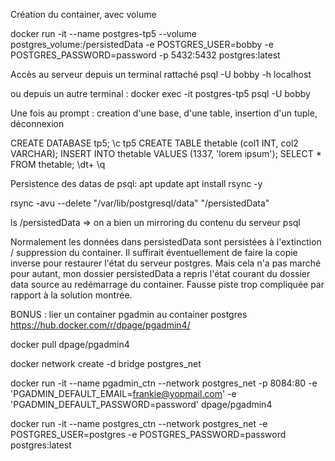Création du container, avec volume

docker run -it --name postgres-tp5 --volume postgres_volume:/persistedData -e POSTGRES_USER=bobby -e POSTGRES_PASSWORD=password -p 5432:5432 postgres:latest


Accès au serveur depuis un terminal rattaché
psql -U bobby -h localhost

ou depuis un autre terminal :
docker exec -it postgres-tp5 psql -U bobby

Une fois au prompt :
creation d'une base, d'une table, insertion d'un tuple, déconnexion

CREATE DATABASE tp5;
\c tp5
CREATE TABLE thetable (col1 INT, col2 VARCHAR);
INSERT INTO thetable VALUES (1337, 'lorem ipsum');
SELECT * FROM thetable;
\dt+
\q


Persistence des datas de psql:
apt update
apt install rsync -y

rsync -avu --delete "/var/lib/postgresql/data" "/persistedData"

ls /persistedData => on a bien un mirroring du contenu du serveur psql

Normalement les données dans persistedData sont persistées à l'extinction / suppression du container. Il suffirait éventuellement de faire la copie inverse pour restaurer l'état du serveur postgres.
Mais cela n'a pas marché pour autant, mon dossier persistedData a repris l'état courant du dossier data source au redémarrage du container. Fausse piste trop compliquée par rapport à la solution montrée.








BONUS : lier un container pgadmin au container postgres
https://hub.docker.com/r/dpage/pgadmin4/

docker pull dpage/pgadmin4

docker network create -d bridge postgres_net

docker run -it --name pgadmin_ctn --network postgres_net -p 8084:80 -e 'PGADMIN_DEFAULT_EMAIL=frankie@yopmail.com' -e 'PGADMIN_DEFAULT_PASSWORD=password' dpage/pgadmin4

docker run -it --name postgres_ctn --network postgres_net -e POSTGRES_USER=postgres -e POSTGRES_PASSWORD=password postgres:latest